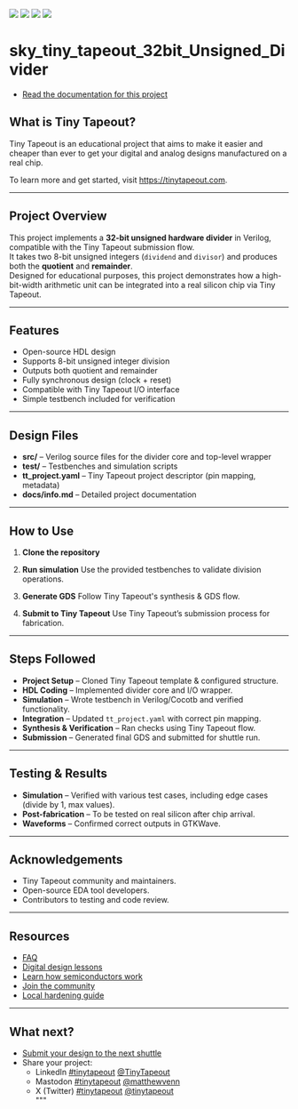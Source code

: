 ![](../../workflows/gds/badge.svg) ![](../../workflows/docs/badge.svg) ![](../../workflows/test/badge.svg) ![](../../workflows/fpga/badge.svg)

# sky_tiny_tapeout_32bit_Unsigned_Divider

- [Read the documentation for this project](docs/info.md)

## What is Tiny Tapeout?

Tiny Tapeout is an educational project that aims to make it easier and cheaper than ever to get your digital and analog designs manufactured on a real chip.

To learn more and get started, visit https://tinytapeout.com.

---

## Project Overview

This project implements a **32-bit unsigned hardware divider** in Verilog, compatible with the Tiny Tapeout submission flow.  
It takes two 8-bit unsigned integers (`dividend` and `divisor`) and produces both the **quotient** and **remainder**.  
Designed for educational purposes, this project demonstrates how a high-bit-width arithmetic unit can be integrated into a real silicon chip via Tiny Tapeout.

---

## Features

- Open-source HDL design  
- Supports 8-bit unsigned integer division  
- Outputs both quotient and remainder  
- Fully synchronous design (clock + reset)  
- Compatible with Tiny Tapeout I/O interface  
- Simple testbench included for verification  

---

## Design Files

- **src/** – Verilog source files for the divider core and top-level wrapper  
- **test/** – Testbenches and simulation scripts  
- **tt_project.yaml** – Tiny Tapeout project descriptor (pin mapping, metadata)  
- **docs/info.md** – Detailed project documentation  

---

## How to Use

1. **Clone the repository**

2. **Run simulation**
   Use the provided testbenches to validate division operations.

3. **Generate GDS**
   Follow Tiny Tapeout's synthesis & GDS flow.

4. **Submit to Tiny Tapeout**
   Use Tiny Tapeout’s submission process for fabrication.

---

## Steps Followed

- **Project Setup** – Cloned Tiny Tapeout template & configured structure.  
- **HDL Coding** – Implemented divider core and I/O wrapper.  
- **Simulation** – Wrote testbench in Verilog/Cocotb and verified functionality.  
- **Integration** – Updated `tt_project.yaml` with correct pin mapping.  
- **Synthesis & Verification** – Ran checks using Tiny Tapeout flow.  
- **Submission** – Generated final GDS and submitted for shuttle run.  

---

## Testing & Results

- **Simulation** – Verified with various test cases, including edge cases (divide by 1, max values).  
- **Post-fabrication** – To be tested on real silicon after chip arrival.  
- **Waveforms** – Confirmed correct outputs in GTKWave.  

---

## Acknowledgements

- Tiny Tapeout community and maintainers.  
- Open-source EDA tool developers.  
- Contributors to testing and code review.  

---

## Resources

- [FAQ](https://tinytapeout.com/faq/)  
- [Digital design lessons](https://tinytapeout.com/digital_design/)  
- [Learn how semiconductors work](https://tinytapeout.com/siliwiz/)  
- [Join the community](https://tinytapeout.com/discord)  
- [Local hardening guide](https://www.tinytapeout.com/guides/local-hardening/)  

---

## What next?

- [Submit your design to the next shuttle](https://app.tinytapeout.com/)  
- Share your project:  
  - LinkedIn [#tinytapeout](https://www.linkedin.com/search/results/content/?keywords=%23tinytapeout) [@TinyTapeout](https://www.linkedin.com/company/100708654/)  
  - Mastodon [#tinytapeout](https://chaos.social/tags/tinytapeout) [@matthewvenn](https://chaos.social/@matthewvenn)  
  - X (Twitter) [#tinytapeout](https://twitter.com/hashtag/tinytapeout) [@tinytapeout](https://twitter.com/tinytapeout)  
"""

